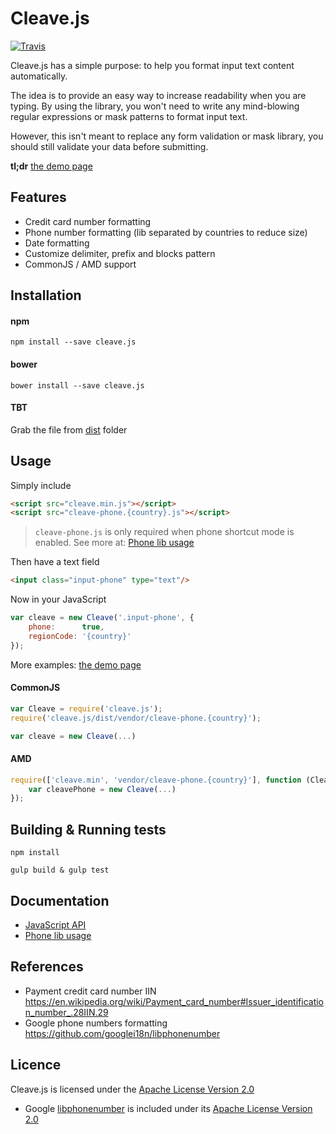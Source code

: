 # Cleave.js

[![Travis](https://img.shields.io/travis/nosir/cleave.js.svg?maxAge=2592000)](https://travis-ci.org/nosir/cleave.js)

Cleave.js has a simple purpose: to help you format input text content automatically.

The idea is to provide an easy way to increase readability when you are typing. By using the library, you won't need to write any mind-blowing regular expressions or mask patterns to format input text.

However, this isn't meant to replace any form validation or mask library, you should still validate your data before submitting.

**tl;dr** [the demo page]()

## Features
- Credit card number formatting
- Phone number formatting (lib separated by countries to reduce size)
- Date formatting
- Customize delimiter, prefix and blocks pattern
- CommonJS / AMD support

## Installation

#### npm

```
npm install --save cleave.js
```

#### bower

```
bower install --save cleave.js
```

#### TBT
Grab the file from [dist](https://github.com/nosir/cleave.js/tree/master/dist) folder

## Usage

Simply include

```html
<script src="cleave.min.js"></script>
<script src="cleave-phone.{country}.js"></script>
```

> `cleave-phone.js` is only required when phone shortcut mode is enabled. See more at: [Phone lib usage](https://github.com/nosir/cleave.js/blob/master/doc/phone-lib-usage.md)

Then have a text field

```html
<input class="input-phone" type="text"/>
```

Now in your JavaScript

```javascript
var cleave = new Cleave('.input-phone', {
    phone:      true,
    regionCode: '{country}'
});
```

More examples: [the demo page](https://github.com)

#### CommonJS

```javascript
var Cleave = require('cleave.js');
require('cleave.js/dist/vendor/cleave-phone.{country}');

var cleave = new Cleave(...)
```

#### AMD

```javascript
require(['cleave.min', 'vendor/cleave-phone.{country}'], function (Cleave) {
    var cleavePhone = new Cleave(...)
});
```

## Building & Running tests

```
npm install
```

```
gulp build & gulp test
```

## Documentation

- [JavaScript API](https://github.com/nosir/cleave.js/blob/master/doc/js-api.md)
- [Phone lib usage](https://github.com/nosir/cleave.js/blob/master/doc/phone-lib-usage.md)

## References

- Payment credit card number IIN https://en.wikipedia.org/wiki/Payment_card_number#Issuer_identification_number_.28IIN.29
- Google phone numbers formatting https://github.com/googlei18n/libphonenumber

## Licence

Cleave.js is licensed under the [Apache License Version 2.0](http://www.apache.org/licenses/LICENSE-2.0)

- Google [libphonenumber](https://github.com/googlei18n/libphonenumber) is included under its [Apache License Version 2.0](http://www.apache.org/licenses/LICENSE-2.0)
